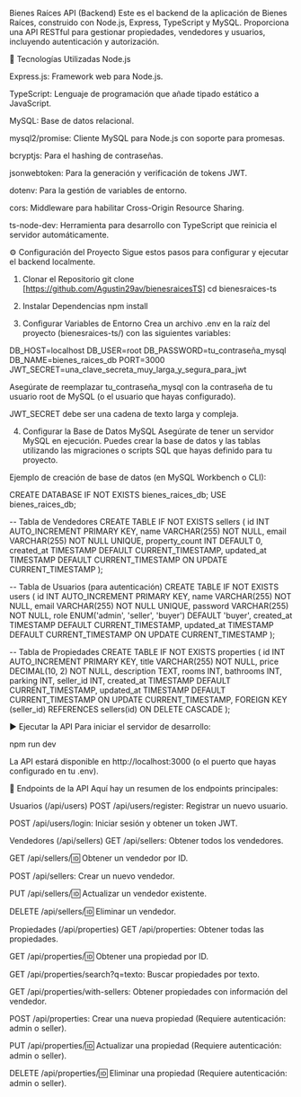 Bienes Raíces API (Backend)
Este es el backend de la aplicación de Bienes Raíces, construido con Node.js, Express, TypeScript y MySQL. Proporciona una API RESTful para gestionar propiedades, vendedores y usuarios, incluyendo autenticación y autorización.

🚀 Tecnologías Utilizadas
Node.js

Express.js: Framework web para Node.js.

TypeScript: Lenguaje de programación que añade tipado estático a JavaScript.

MySQL: Base de datos relacional.

mysql2/promise: Cliente MySQL para Node.js con soporte para promesas.

bcryptjs: Para el hashing de contraseñas.

jsonwebtoken: Para la generación y verificación de tokens JWT.

dotenv: Para la gestión de variables de entorno.

cors: Middleware para habilitar Cross-Origin Resource Sharing.

ts-node-dev: Herramienta para desarrollo con TypeScript que reinicia el servidor automáticamente.

⚙️ Configuración del Proyecto
Sigue estos pasos para configurar y ejecutar el backend localmente.

1. Clonar el Repositorio
git clone [https://github.com/Agustin29av/bienesraicesTS]
cd bienesraices-ts

2. Instalar Dependencias
npm install

3. Configurar Variables de Entorno
Crea un archivo .env en la raíz del proyecto (bienesraices-ts/) con las siguientes variables:

DB_HOST=localhost
DB_USER=root
DB_PASSWORD=tu_contraseña_mysql
DB_NAME=bienes_raices_db
PORT=3000
JWT_SECRET=una_clave_secreta_muy_larga_y_segura_para_jwt

Asegúrate de reemplazar tu_contraseña_mysql con la contraseña de tu usuario root de MySQL (o el usuario que hayas configurado).

JWT_SECRET debe ser una cadena de texto larga y compleja.

4. Configurar la Base de Datos MySQL
Asegúrate de tener un servidor MySQL en ejecución. Puedes crear la base de datos y las tablas utilizando las migraciones o scripts SQL que hayas definido para tu proyecto.

Ejemplo de creación de base de datos (en MySQL Workbench o CLI):

CREATE DATABASE IF NOT EXISTS bienes_raices_db;
USE bienes_raices_db;

-- Tabla de Vendedores
CREATE TABLE IF NOT EXISTS sellers (
    id INT AUTO_INCREMENT PRIMARY KEY,
    name VARCHAR(255) NOT NULL,
    email VARCHAR(255) NOT NULL UNIQUE,
    property_count INT DEFAULT 0,
    created_at TIMESTAMP DEFAULT CURRENT_TIMESTAMP,
    updated_at TIMESTAMP DEFAULT CURRENT_TIMESTAMP ON UPDATE CURRENT_TIMESTAMP
);

-- Tabla de Usuarios (para autenticación)
CREATE TABLE IF NOT EXISTS users (
    id INT AUTO_INCREMENT PRIMARY KEY,
    name VARCHAR(255) NOT NULL,
    email VARCHAR(255) NOT NULL UNIQUE,
    password VARCHAR(255) NOT NULL,
    role ENUM('admin', 'seller', 'buyer') DEFAULT 'buyer',
    created_at TIMESTAMP DEFAULT CURRENT_TIMESTAMP,
    updated_at TIMESTAMP DEFAULT CURRENT_TIMESTAMP ON UPDATE CURRENT_TIMESTAMP
);

-- Tabla de Propiedades
CREATE TABLE IF NOT EXISTS properties (
    id INT AUTO_INCREMENT PRIMARY KEY,
    title VARCHAR(255) NOT NULL,
    price DECIMAL(10, 2) NOT NULL,
    description TEXT,
    rooms INT,
    bathrooms INT,
    parking INT,
    seller_id INT,
    created_at TIMESTAMP DEFAULT CURRENT_TIMESTAMP,
    updated_at TIMESTAMP DEFAULT CURRENT_TIMESTAMP ON UPDATE CURRENT_TIMESTAMP,
    FOREIGN KEY (seller_id) REFERENCES sellers(id) ON DELETE CASCADE
);

▶️ Ejecutar la API
Para iniciar el servidor de desarrollo:

npm run dev

La API estará disponible en http://localhost:3000 (o el puerto que hayas configurado en tu .env).

🔑 Endpoints de la API
Aquí hay un resumen de los endpoints principales:

Usuarios (/api/users)
POST /api/users/register: Registrar un nuevo usuario.

POST /api/users/login: Iniciar sesión y obtener un token JWT.

Vendedores (/api/sellers)
GET /api/sellers: Obtener todos los vendedores.

GET /api/sellers/:id: Obtener un vendedor por ID.

POST /api/sellers: Crear un nuevo vendedor.

PUT /api/sellers/:id: Actualizar un vendedor existente.

DELETE /api/sellers/:id: Eliminar un vendedor.

Propiedades (/api/properties)
GET /api/properties: Obtener todas las propiedades.

GET /api/properties/:id: Obtener una propiedad por ID.

GET /api/properties/search?q=texto: Buscar propiedades por texto.

GET /api/properties/with-sellers: Obtener propiedades con información del vendedor.

POST /api/properties: Crear una nueva propiedad (Requiere autenticación: admin o seller).

PUT /api/properties/:id: Actualizar una propiedad (Requiere autenticación: admin o seller).

DELETE /api/properties/:id: Eliminar una propiedad (Requiere autenticación: admin o seller).
